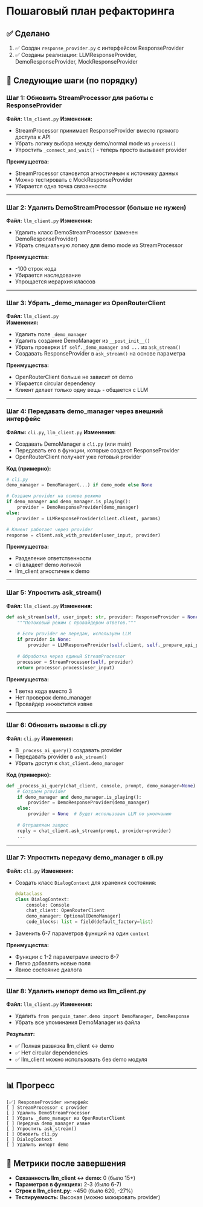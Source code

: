 # Пошаговый план рефакторинга

## ✅ Сделано

1. ✅ Создан `response_provider.py` с интерфейсом ResponseProvider
2. ✅ Созданы реализации: LLMResponseProvider, DemoResponseProvider, MockResponseProvider

## 🔄 Следующие шаги (по порядку)

### Шаг 1: Обновить StreamProcessor для работы с ResponseProvider
**Файл:** `llm_client.py`
**Изменения:**
- StreamProcessor принимает ResponseProvider вместо прямого доступа к API
- Убрать логику выбора между demo/normal mode из `process()`
- Упростить `_connect_and_wait()` - теперь просто вызывает provider

**Преимущества:**
- StreamProcessor становится агностичным к источнику данных
- Можно тестировать с MockResponseProvider
- Убирается одна точка связанности

---

### Шаг 2: Удалить DemoStreamProcessor (больше не нужен)
**Файл:** `llm_client.py`
**Изменения:**
- Удалить класс DemoStreamProcessor (заменен DemoResponseProvider)
- Убрать специальную логику для demo mode из StreamProcessor

**Преимущества:**
- -100 строк кода
- Убирается наследование
- Упрощается иерархия классов

---

### Шаг 3: Убрать _demo_manager из OpenRouterClient
**Файл:** `llm_client.py`  
**Изменения:**
- Удалить поле `_demo_manager`
- Удалить создание DemoManager из `__post_init__()`
- Убрать проверки `if self._demo_manager and ...` из `ask_stream()`
- Создавать ResponseProvider в `ask_stream()` на основе параметра

**Преимущества:**
- OpenRouterClient больше не зависит от demo
- Убирается circular dependency
- Клиент делает только одну вещь - общается с LLM

---

### Шаг 4: Передавать demo_manager через внешний интерфейс
**Файлы:** `cli.py`, `llm_client.py`
**Изменения:**
- Создавать DemoManager в `cli.py` (или main)
- Передавать его в функции, которые создают ResponseProvider
- OpenRouterClient получает уже готовый provider

**Код (примерно):**
```python
# cli.py
demo_manager = DemoManager(...) if demo_mode else None

# Создаем provider на основе режима
if demo_manager and demo_manager.is_playing():
    provider = DemoResponseProvider(demo_manager)
else:
    provider = LLMResponseProvider(client.client, params)

# Клиент работает через provider
response = client.ask_with_provider(user_input, provider)
```

**Преимущества:**
- Разделение ответственности
- cli владеет demo логикой
- llm_client агностичен к demo

---

### Шаг 5: Упростить ask_stream()
**Файл:** `llm_client.py`
**Изменения:**
```python
def ask_stream(self, user_input: str, provider: ResponseProvider = None) -> str:
    """Потоковый режим с провайдером ответов."""
    
    # Если provider не передан, используем LLM
    if provider is None:
        provider = LLMResponseProvider(self.client, self._prepare_api_params())
    
    # Обработка через единый StreamProcessor
    processor = StreamProcessor(self, provider)
    return processor.process(user_input)
```

**Преимущества:**
- 1 ветка кода вместо 3
- Нет проверок demo_manager
- Провайдер инжектится извне

---

### Шаг 6: Обновить вызовы в cli.py
**Файл:** `cli.py`
**Изменения:**
- В `_process_ai_query()` создавать provider
- Передавать provider в `ask_stream()`
- Убрать доступ к `chat_client.demo_manager`

**Код (примерно):**
```python
def _process_ai_query(chat_client, console, prompt, demo_manager=None):
    # Создаем provider
    if demo_manager and demo_manager.is_playing():
        provider = DemoResponseProvider(demo_manager)
    else:
        provider = None  # Будет использован LLM по умолчанию
    
    # Отправляем запрос
    reply = chat_client.ask_stream(prompt, provider=provider)
    ...
```

---

### Шаг 7: Упростить передачу demo_manager в cli.py
**Файл:** `cli.py`
**Изменения:**
- Создать класс `DialogContext` для хранения состояния:
  ```python
  @dataclass
  class DialogContext:
      console: Console
      chat_client: OpenRouterClient
      demo_manager: Optional[DemoManager]
      code_blocks: list = field(default_factory=list)
  ```
- Заменить 6-7 параметров функций на один `context`

**Преимущества:**
- Функции с 1-2 параметрами вместо 6-7
- Легко добавлять новые поля
- Явное состояние диалога

---

### Шаг 8: Удалить импорт demo из llm_client.py
**Файл:** `llm_client.py`
**Изменения:**
- Удалить `from penguin_tamer.demo import DemoManager, DemoResponse`
- Убрать все упоминания DemoManager из файла

**Результат:**
- ✅ Полная развязка llm_client ↔ demo
- ✅ Нет circular dependencies
- ✅ llm_client можно использовать без demo модуля

---

## 📊 Прогресс

```
[✅] ResponseProvider интерфейс
[ ] StreamProcessor с provider
[ ] Удалить DemoStreamProcessor  
[ ] Убрать _demo_manager из OpenRouterClient
[ ] Передача demo_manager извне
[ ] Упростить ask_stream()
[ ] Обновить cli.py
[ ] DialogContext
[ ] Удалить импорт demo
```

## 🎯 Метрики после завершения

- **Связанность llm_client ↔ demo:** 0 (было 15+)
- **Параметров в функциях:** 2-3 (было 6-7)
- **Строк в llm_client.py:** ~450 (было 620, -27%)
- **Тестируемость:** Высокая (можно мокировать provider)

